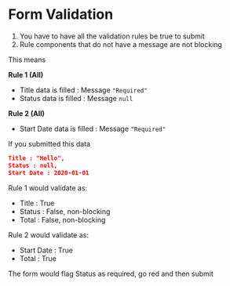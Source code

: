 # Form Validation

1) You have to have all the validation rules be true to submit
2) Rule components that do not have a message are not blocking

This means

**Rule 1 (All)**

- Title data is filled : Message `"Required"`
- Status data is filled : Message `null`

**Rule 2 (All)**

- Start Date data is filled : Message `"Required"`


If you submitted this data

```JSON
Title : "Hello",
Status : null,
Start Date : 2020-01-01
```

Rule 1 would validate as:
- Title : True
- Status : False, non-blocking
- Total : False, non-blocking

Rule 2 would validate as:
- Start Date : True
- Total : True

The form would flag Status as required, go red and then submit